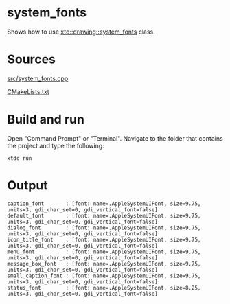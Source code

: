 # system_fonts

Shows how to use [xtd::drawing::system_fonts](https://codedocs.xyz/gammasoft71/xtd/classxtd_1_1drawing_1_1system__fonts.html) class.

# Sources

[src/system_fonts.cpp](src/system_fonts.cpp)

[CMakeLists.txt](CMakeLists.txt)

# Build and run

Open "Command Prompt" or "Terminal". Navigate to the folder that contains the project and type the following:

```shell
xtdc run
```

# Output

```
caption_font       : [font: name=.AppleSystemUIFont, size=9.75, units=3, gdi_char_set=0, gdi_vertical_font=false]
default_font       : [font: name=.AppleSystemUIFont, size=9.75, units=3, gdi_char_set=0, gdi_vertical_font=false]
dialog_font        : [font: name=.AppleSystemUIFont, size=9.75, units=3, gdi_char_set=0, gdi_vertical_font=false]
icon_title_font    : [font: name=.AppleSystemUIFont, size=9.75, units=3, gdi_char_set=0, gdi_vertical_font=false]
menu_font          : [font: name=.AppleSystemUIFont, size=9.75, units=3, gdi_char_set=0, gdi_vertical_font=false]
message_box_font   : [font: name=.AppleSystemUIFont, size=9.75, units=3, gdi_char_set=0, gdi_vertical_font=false]
small_caption_font : [font: name=.AppleSystemUIFont, size=9.75, units=3, gdi_char_set=0, gdi_vertical_font=false]
status_font        : [font: name=.AppleSystemUIFont, size=8.25, units=3, gdi_char_set=0, gdi_vertical_font=false]
```
